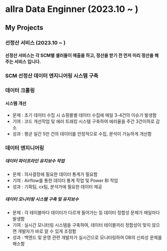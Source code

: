 # allra Data Enginner (2023.10 ~ )

## My Projects


### 선정산 서비스 (2023.10 ~ )


#### 선정산 서비스는 각 SCM별 셀러들이 매출을 하고, 정산을 받기 전 먼저 미리 정산을 해주는 서비스 입니다.


### SCM 선정산 데이터 엔지니어링 시스템 구축


### 데이터 크롤링

#### 시스템 개선
-	문제 : 초기 데이터 수집 시 쇼핑몰별 데이터 수집에 매일 3-4건의 이슈가 발생함
-	기여 : 코드 개선작업 및 에러 트래킹 시스템 구축하여 에러율을 주간 3건이하로 감소
-	성과 : 평균 일간 5만 건의 데이터를 안정적으로 수집, 분석이 가능하게 개선함


### 데이터 엔지니어링

##### 데이터 파이프라인 유지보수 작업

- 문제 : 의사결정에 필요한 데이터 통계가 필요함
- 기여 : Airflow를 통한 데이터 통계 작업 및 Power BI 작업
- 성과 : 기획팀, cx팀, 분석가에 필요한 데이터 제공

##### 데이터 모니터링 시스템 구축 및 유지보수
- 문제 : 각 테이블마다 데이터가 다르게 들어가는 등 데이터 정합성 문제가 매일마다 발생함
- 기여 : 실시간 모니터링 시스템을 구축하여, 데이터 테이블끼리 정합성이 맞지 않으면 개발자가 바로 알 수 있게 조정함
- 성과 : 백엔드 및 운영 관련 개발자가 실시간으로 모니터링하여 DB의 신뢰성 문제를 해소함

